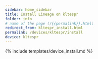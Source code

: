 ```yaml
---
sidebar: home_sidebar
title: Install Lineage on kltespr
folder: info
# name of the page (/{{permalink}}.html)
redirect_from: kltespr_install.html
permalink: /devices/kltespr/install
device: kltespr
---
```

{% include templates/device_install.md %}
